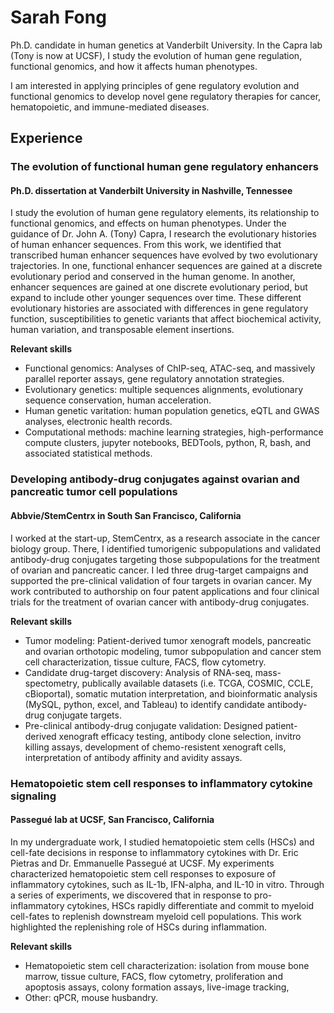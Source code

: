 # Sarah Fong

Ph.D. candidate in human genetics at Vanderbilt University. In the Capra lab (Tony is now at UCSF), I study the evolution of human gene regulation, functional genomics, and how it affects human phenotypes. 

I am interested in applying principles of gene regulatory evolution and functional genomics to develop novel gene regulatory therapies for cancer, hematopoietic, and immune-mediated diseases. 

## Experience

### The evolution of functional human gene regulatory enhancers  
#### Ph.D. dissertation at Vanderbilt University in Nashville, Tennessee 
I study the evolution of human gene regulatory elements, its relationship to functional genomics, and effects on human phenotypes. Under the guidance of Dr. John A. (Tony) Capra, I research the evolutionary histories of human enhancer sequences. From this work, we identified that transcribed human enhancer sequences have evolved by two evolutionary trajectories. In one, functional enhancer sequences are gained at a discrete evolutionary period and conserved in the human genome. In another, enhancer sequences are gained at one discrete evolutionary period, but expand to include other younger sequences over time. These different evolutionary histories are associated with differences in gene regulatory function, susceptibilities to genetic variants that affect biochemical activity, human variation, and transposable element insertions.

**Relevant skills** 
- Functional genomics: Analyses of ChIP-seq, ATAC-seq, and massively parallel reporter assays, gene regulatory annotation strategies.
- Evolutionary genetics: multiple sequences alignments, evolutionary sequence conservation, human acceleration.
- Human genetic varitation: human population genetics, eQTL and GWAS analyses, electronic health records.
- Computational methods: machine learning strategies, high-performance compute clusters, jupyter notebooks, BEDTools, python, R, bash, and associated statistical methods. 

### Developing antibody-drug conjugates against ovarian and pancreatic tumor cell populations  
#### Abbvie/StemCentrx in South San Francisco, California
I worked at the start-up, StemCentrx, as a research associate in the cancer biology group. There, I identified tumorigenic subpopulations and validated antibody-drug conjugates targeting those subpopulations for the treatment of ovarian and pancreatic cancer. I led three drug-target campaigns and supported the pre-clinical validation of four targets in ovarian cancer. My work contributed to authorship on four patent applications and four clinical trials for the treatment of ovarian cancer with antibody-drug conjugates. 

**Relevant skills** 
- Tumor modeling: Patient-derived tumor xenograft models, pancreatic and ovarian orthotopic modeling, tumor subpopulation and cancer stem cell characterization, tissue culture, FACS, flow cytometry. 
- Candidate drug-target discovery: Analysis of RNA-seq, mass-spectometry, publically available datasets (i.e. TCGA, COSMIC, CCLE, cBioportal), somatic mutation interpretation, and bioinformatic analysis (MySQL, python, excel, and Tableau) to identify candidate antibody-drug conjugate targets.
- Pre-clinical antibody-drug conjugate validation: Designed patient-derived xenograft efficacy testing, antibody clone selection, invitro killing assays, development of chemo-resistent xenograft cells, interpretation of antibody affinity and avidity assays.  

### Hematopoietic stem cell responses to inflammatory cytokine signaling
#### Passegué lab at UCSF, San Francisco, California
In my undergraduate work, I studied hematopoietic stem cells (HSCs) and cell-fate decisions in response to inflammatory cytokines with Dr. Eric Pietras and Dr. Emmanuelle Passegué at UCSF. My experiments characterized hematopoietic stem cell responses to exposure of inflammatory cytokines, such as IL-1b, IFN-alpha, and IL-10 in vitro. Through a series of experiments, we discovered that in response to pro-inflammatory cytokines, HSCs rapidly differentiate and commit to myeloid cell-fates to replenish downstream myeloid cell populations. This work highlighted the replenishing role of HSCs during inflammation. 

**Relevant skills** 
- Hematopoietic stem cell characterization: isolation from mouse bone marrow, tissue culture, FACS, flow cytometry, proliferation and apoptosis assays, colony formation assays, live-image tracking, 
- Other: qPCR, mouse husbandry. 
